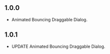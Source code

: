 ## 1.0.0

- Animated Bouncing Draggable Dialog.
## 1.0.1

- UPDATE Animated Bouncing Draggable Dialog.